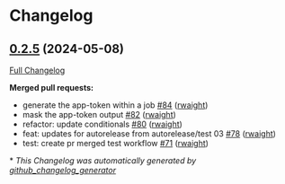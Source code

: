 # Changelog

## [0.2.5](https://github.com/rwaight/test-actions/tree/0.2.5) (2024-05-08)

[Full Changelog](https://github.com/rwaight/test-actions/compare/v0.2.4...0.2.5)

**Merged pull requests:**

- generate the app-token within a job [\#84](https://github.com/rwaight/test-actions/pull/84) ([rwaight](https://github.com/rwaight))
- mask the app-token output [\#82](https://github.com/rwaight/test-actions/pull/82) ([rwaight](https://github.com/rwaight))
- refactor: update conditionals [\#80](https://github.com/rwaight/test-actions/pull/80) ([rwaight](https://github.com/rwaight))
- feat: updates for autorelease from autorelease/test 03 [\#78](https://github.com/rwaight/test-actions/pull/78) ([rwaight](https://github.com/rwaight))
- test: create pr merged test workflow [\#71](https://github.com/rwaight/test-actions/pull/71) ([rwaight](https://github.com/rwaight))



\* *This Changelog was automatically generated by [github_changelog_generator](https://github.com/github-changelog-generator/github-changelog-generator)*
